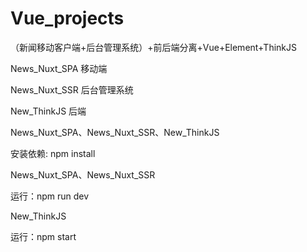# Vue_projects
（新闻移动客户端+后台管理系统）+前后端分离+Vue+Element+ThinkJS

News_Nuxt_SPA  移动端

News_Nuxt_SSR  后台管理系统

New_ThinkJS   后端

News_Nuxt_SPA、News_Nuxt_SSR、New_ThinkJS

安装依赖: npm install

News_Nuxt_SPA、News_Nuxt_SSR 

运行：npm run dev

New_ThinkJS

运行：npm start




